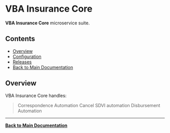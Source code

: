 # VBA Insurance Core

**VBA Insurance Core** microservice suite.

## Contents

- [Overview](#overview)
- [Configuration](./Configuration/VBA-INSURANCE-CORE.Configuration.md)
- [Releases](./Releases/VBA-INSURANCE-CORE.Releases.md)
- [Back to Main Documentation](../README.md)

## Overview

VBA Insurance Core handles:
> Correspondence Automation
> Cancel SDVI automation
> Disbursement Automation

---

**[Back to Main Documentation](../README.md)**
